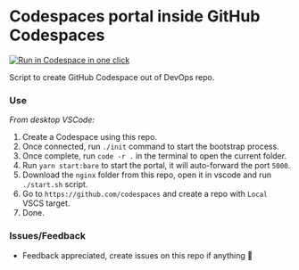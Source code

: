 # Codespaces portal inside GitHub Codespaces

[<img title="Run in Codespace in one click" src="https://cdn.jsdelivr.net/gh/bookish-potato/codespaces-in-codespaces@f097ccddfc401ab6b09d233dc47c3efa3f9513f6/images/badge.svg">](https://github.com/features/codespaces)

Script to create GitHub Codespace out of DevOps repo.

### Use

*From desktop VSCode:*

1. Create a Codespace using this repo.
2. Once connected, run `./init` command to start the bootstrap process.
3. Once complete, run `code -r .` in the terminal to open the current folder.
4. Run `yarn start:bare` to start the portal, it will auto-forward the port `5000`.
5. Download the `nginx` folder from this repo, open it in vscode and run `./start.sh` script.
6. Go to `https://github.com/codespaces` and create a repo with `Local` VSCS target.
7. Done.

### Issues/Feedback

- Feedback appreciated, create issues on this repo if anything 🤗
